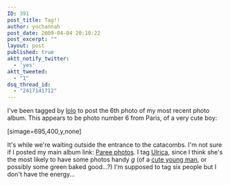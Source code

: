 ```yaml
---
ID: 391
post_title: Tag!!
author: yochannah
post_date: 2009-04-04 20:10:22
post_excerpt: ""
layout: post
published: true
aktt_notify_twitter:
  - 'yes'
aktt_tweeted:
  - "1"
dsq_thread_id:
  - "2417141712"
---
```

I've been tagged by <a href="http://pseudo-element.thegeekcartel.com/blog/">lolo</a> to post the 6th photo of my most recent photo album. This appears to be photo number 6 from Paris, of a very cute boy:

[simage=695,400,y,none] 	

It's while we're waiting outside the entrance to the catacombs. I'm not sure if I posted my main album link: <a href="http://picasaweb.google.co.uk/yochannah/Paree#">Paree photos</a>. I tag <a href="http://ulimonster.livejournal.com/">Ulrica</a>, since I think she's the most likely to have some photos handy *g* (of a <a href="http://donncha-mikael.blogspot.com/">cute young man</a>, or possibly some green baked good...?) I'm supposed to tag six people but I don't have the energy...